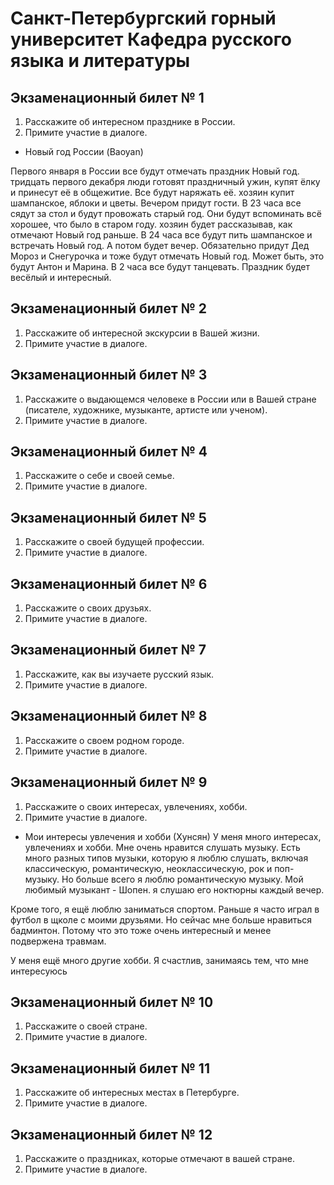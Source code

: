 # Санкт-Петербургский горный университет Кафедра русского языка и литературы

## Экзаменационный билет № 1
1. Расскажите об интересном празднике в России.
2. Примите участие в диалоге.

- Новый год России (Baoyan)

Первого января в России все будут отмечать праздник Новый год. 
тридцать первого декабря люди готовят праздничный ужин, купят ёлку и принесут её в общежитие.
Все будут наряжать её. хозяин купит шампанское, яблоки и цветы.
Вечером придут гости.
В 23 часа все сядут за стол и будут провожать старый год.
Они будут вспоминать всё хорошее, что было в старом году.
хозяин  будет рассказывав, как отмечают Новый год раньше.
В 24 часа все будут пить шампанское и встречать Новый год.
А потом будет вечер.
Обязательно придут Дед Мороз и Снегурочка и тоже будут отмечать Новый год.
Может быть, это будут Антон и Марина.
В 2 часа  все будут танцевать.
Праздник будет весёлый и интересный.

## Экзаменационный билет № 2
1. Расскажите об интересной экскурсии в Вашей жизни.
2. Примите участие в диалоге.

## Экзаменационный билет № 3
1. Расскажите о выдающемся человеке в России или в Вашей стране (писателе, художнике, музыканте, артисте или ученом).
2. Примите участие в диалоге.


## Экзаменационный билет № 4
1. Расскажите о себе и своей семье.
2. Примите участие в диалоге.


## Экзаменационный билет № 5
1. Расскажите о своей будущей профессии.
2. Примите участие в диалоге.

## Экзаменационный билет № 6
1. Расскажите о своих друзьях.
2. Примите участие в диалоге.

## Экзаменационный билет № 7
1. Расскажите, как вы изучаете русский язык.
2. Примите участие в диалоге.

## Экзаменационный билет № 8
1. Расскажите о своем родном городе.
2. Примите участие в диалоге.

## Экзаменационный билет № 9
1. Расскажите о своих интересах, увлечениях, хобби.
2. Примите участие в диалоге.

- Мои интересы увлечения и хобби (Хунсян)
У меня много интересах, увлечениях и хобби. 
Мне очень нравится слушать музыку. 
Есть много разных типов музыки, которую я люблю слушать, включая классическую, романтическую, неоклассическую, рок и поп-музыку. 
Но больше всего я люблю романтическую музыку. 
Мой любимый музыкант - Шопен. 
я слушаю его ноктюрны каждый вечер.

Кроме того, я ещё люблю заниматься спортом.
Раньше я часто играл в футбол в щколе с моими друзьями.
Но сейчас мне больше нравиться бадминтон.
Потому что это тоже очень интересный и менее подвержена травмам.

У меня ещё много другие хобби. Я счастлив, занимаясь тем, что мне интересуюсь


## Экзаменационный билет № 10
1. Расскажите о своей стране.
2. Примите участие в диалоге.

## Экзаменационный билет № 11
1. Расскажите об интересных местах в Петербурге.
2. Примите участие в диалоге.

## Экзаменационный билет № 12
1. Расскажите о праздниках, которые отмечают в вашей стране.
2. Примите участие в диалоге.